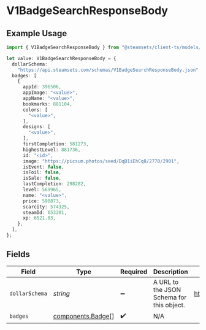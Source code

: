 # V1BadgeSearchResponseBody

## Example Usage

```typescript
import { V1BadgeSearchResponseBody } from "@steamsets/client-ts/models/components";

let value: V1BadgeSearchResponseBody = {
  dollarSchema:
    "https://api.steamsets.com/schemas/V1BadgeSearchResponseBody.json",
  badges: [
    {
      appId: 396506,
      appImage: "<value>",
      appName: "<value>",
      bookmarks: 881104,
      colors: [
        "<value>",
      ],
      designs: [
        "<value>",
      ],
      firstCompletion: 581273,
      highestLevel: 881736,
      id: "<id>",
      image: "https://picsum.photos/seed/DqB1iEhCq8/2770/2901",
      isEvent: false,
      isFoil: false,
      isSale: false,
      lastCompletion: 298282,
      level: 569965,
      name: "<value>",
      price: 590873,
      scarcity: 574325,
      steamId: 653201,
      xp: 6521.03,
    },
  ],
};
```

## Fields

| Field                                                            | Type                                                             | Required                                                         | Description                                                      | Example                                                          |
| ---------------------------------------------------------------- | ---------------------------------------------------------------- | ---------------------------------------------------------------- | ---------------------------------------------------------------- | ---------------------------------------------------------------- |
| `dollarSchema`                                                   | *string*                                                         | :heavy_minus_sign:                                               | A URL to the JSON Schema for this object.                        | https://api.steamsets.com/schemas/V1BadgeSearchResponseBody.json |
| `badges`                                                         | [components.Badge](../../models/components/badge.md)[]           | :heavy_check_mark:                                               | N/A                                                              |                                                                  |